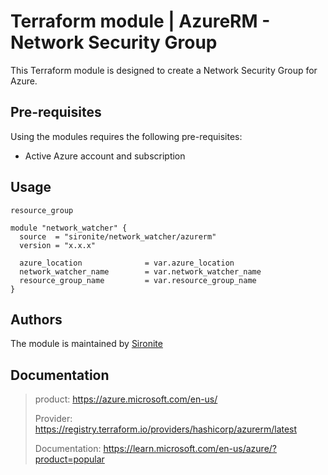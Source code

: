 # Terraform module | AzureRM - Network Security Group

This Terraform module is designed to create a Network Security Group for Azure.

## Pre-requisites

Using the modules requires the following pre-requisites:
 * Active Azure account and subscription 

## Usage

`resource_group`

```hcl
module "network_watcher" {
  source  = "sironite/network_watcher/azurerm"
  version = "x.x.x"

  azure_location              = var.azure_location
  network_watcher_name        = var.network_watcher_name
  resource_group_name         = var.resource_group_name
}

```

## Authors

The module is maintained by [Sironite](https://github.com/sironite)

## Documentation

> product: https://azure.microsoft.com/en-us/
> 
> Provider: https://registry.terraform.io/providers/hashicorp/azurerm/latest
> 
> Documentation: https://learn.microsoft.com/en-us/azure/?product=popular
